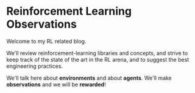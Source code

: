# Reinforcement Learning Observations

Welcome to my RL related blog.

We'll review reinforcement-learning libraries and concepts, and strive
to keep track of the state of the art in the RL arena, and to suggest the best engineering practices.

We'll talk here about **environments** and about **agents**. We'll make **observations** and we will be **rewarded**!